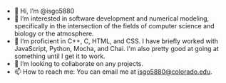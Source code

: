- 👋 Hi, I’m @isgo5880
- 👀 I’m interested in software development and numerical modeling, specifically in the intersection of the fields of computer science and biology or the atmosphere.
- 🌱 I’m proficient in C++, C, HTML, and CSS. I have briefly worked with JavaScript, Python, Mocha, and Chai. I'm also pretty good at going at something until I get it to work.
- 💞️ I’m looking to collaborate on any projects.
- 📫 How to reach me: You can email me at isgo5880@colorado.edu.

<!---
isgo5880/isgo5880 is a ✨ special ✨ repository because its `README.md` (this file) appears on your GitHub profile.
You can click the Preview link to take a look at your changes.
--->
